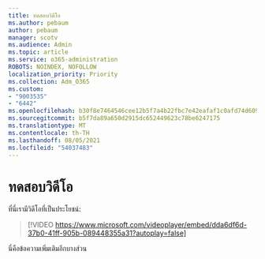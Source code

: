 ```yaml
---
title: ทดสอบวิดีโอ
ms.author: pebaum
author: pebaum
manager: scotv
ms.audience: Admin
ms.topic: article
ms.service: o365-administration
ROBOTS: NOINDEX, NOFOLLOW
localization_priority: Priority
ms.collection: Adm_O365
ms.custom:
- "9003535"
- "6442"
ms.openlocfilehash: b30f8e7464546cee12b5f7a4b22fbc7e42eafaf1c0afd74d609637c006f57b80
ms.sourcegitcommit: b5f7da89a650d2915dc652449623c78be6247175
ms.translationtype: MT
ms.contentlocale: th-TH
ms.lasthandoff: 08/05/2021
ms.locfileid: "54037483"
---
```

# <a name="video-test"></a>ทดสอบวิดีโอ

ที่นี่เรามีวิดีโอที่เป็นประโยชน์:

>[!VIDEO https://www.microsoft.com/videoplayer/embed/dda6df6d-37b0-41ff-905b-089448355a31?autoplay=false]

นี่คือข้อความเพิ่มเติมอีกบางส่วน
